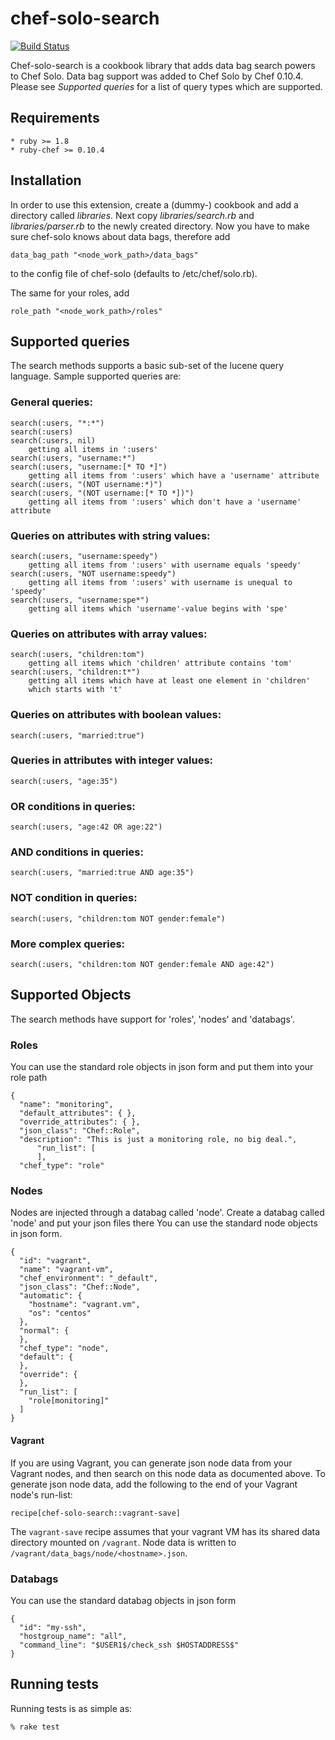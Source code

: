 # chef-solo-search

[![Build Status](https://travis-ci.org/edelight/chef-solo-search.png?branch=master)](https://travis-ci.org/edelight/chef-solo-search)

Chef-solo-search is a cookbook library that adds data bag search powers
to Chef Solo. Data bag support was added to Chef Solo by Chef 0.10.4.
Please see *Supported queries* for a list of query types which are supported.

## Requirements

    * ruby >= 1.8
    * ruby-chef >= 0.10.4

## Installation

In order to use this extension, create a (dummy-) cookbook and add a directory
called *libraries*. Next copy *libraries/search.rb* and *libraries/parser.rb* to the newly created directory.
Now you have to make sure chef-solo knows about data bags, therefore add

    data_bag_path "<node_work_path>/data_bags"

to the config file of chef-solo (defaults to /etc/chef/solo.rb).

The same for your roles, add

    role_path "<node_work_path>/roles"

## Supported queries

The search methods supports a basic sub-set of the lucene query language.
Sample supported queries are:

### General queries:

    search(:users, "*:*")
    search(:users)
    search(:users, nil)
        getting all items in ':users'
    search(:users, "username:*")
    search(:users, "username:[* TO *]")
        getting all items from ':users' which have a 'username' attribute
    search(:users, "(NOT username:*)")
    search(:users, "(NOT username:[* TO *])")
        getting all items from ':users' which don't have a 'username' attribute

### Queries on attributes with string values:

    search(:users, "username:speedy")
        getting all items from ':users' with username equals 'speedy'
    search(:users, "NOT username:speedy")
        getting all items from ':users' with username is unequal to 'speedy'
    search(:users, "username:spe*")
        getting all items which 'username'-value begins with 'spe'

### Queries on attributes with array values:

    search(:users, "children:tom")
        getting all items which 'children' attribute contains 'tom'
    search(:users, "children:t*")
        getting all items which have at least one element in 'children'
        which starts with 't'

### Queries on attributes with boolean values:

    search(:users, "married:true")

### Queries in attributes with integer values:

    search(:users, "age:35")

### OR conditions in queries:

    search(:users, "age:42 OR age:22")

### AND conditions in queries:

    search(:users, "married:true AND age:35")

### NOT condition in queries:

    search(:users, "children:tom NOT gender:female")

### More complex queries:

    search(:users, "children:tom NOT gender:female AND age:42")


## Supported Objects
The search methods have support for 'roles', 'nodes' and 'databags'.

### Roles
You can use the standard role objects in json form and put them into your role path

    {
      "name": "monitoring",
      "default_attributes": { },
      "override_attributes": { },
      "json_class": "Chef::Role",
      "description": "This is just a monitoring role, no big deal.",
          "run_list": [
          ],
      "chef_type": "role"


### Nodes
Nodes are injected through a databag called 'node'.  Create a databag called 'node' and put your json files there
You can use the standard node objects in json form.

    {
      "id": "vagrant",
      "name": "vagrant-vm",
      "chef_environment": "_default",
      "json_class": "Chef::Node",
      "automatic": {
        "hostname": "vagrant.vm",
        "os": "centos"
      },
      "normal": {
      },
      "chef_type": "node",
      "default": {
      },
      "override": {
      },
      "run_list": [
        "role[monitoring]"
      ]
    }

#### Vagrant
If you are using Vagrant, you can generate json node data from your
Vagrant nodes, and then search on this node data as documented above. To
generate json node data, add the following to the end of your Vagrant
node's run-list:

    recipe[chef-solo-search::vagrant-save]

The `vagrant-save` recipe assumes that your vagrant VM has its shared
data directory mounted on `/vagrant`. Node data is written to
`/vagrant/data_bags/node/<hostname>.json`.

### Databags
You can use the standard databag objects in json form

    {
      "id": "my-ssh",
      "hostgroup_name": "all",
      "command_line": "$USER1$/check_ssh $HOSTADDRESS$"
    }

## Running tests

Running tests is as simple as:

    % rake test
